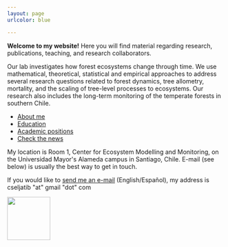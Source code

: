 ```yaml
---
layout: page
urlcolor: blue

---
```



**Welcome to my website!** Here you will find material regarding research, publications, teaching, and research collaborators.

Our lab investigates how forest ecosystems change through time. We use mathematical, theoretical, statistical and empirical approaches to address several research questions related to forest dynamics, tree allometry, mortality, and the scaling of tree-level processes to ecosystems. Our research also includes the long-term monitoring of the temperate forests in southern Chile.

* [About me](./about.md)
* [Education](./educa.md)
* [Academic positions](./appoint.md)
* [Check the news](./blog.md)

My location is Room 1, Center for Ecosystem Modelling and Monitoring, on the Universidad Mayor's Alameda campus in Santiago, Chile. E-mail (see below) is usually the best way to get in touch.

If you would like to [send me an e-mail](mailto:cseljatib@gmail.com) (English/Español), my address is cseljatib "at" gmail "dot" com


<img src='images/chacai01.jpg' width='100'>

<!--- 
**Some of my older websites**
- [My old website](https://cseljatib.wixsite.com/biometria)
- [My old linux help](http://biometria.ufro.cl/myLinuxHelp/)
* [Mentoirs](./educa.md)
![](images/chacai01.jpg)
-->

